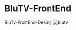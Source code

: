 # BluTV-FrontEnd
BluTv-FrontEnd-Desing
![blutv](https://user-images.githubusercontent.com/116354050/216938501-89365fec-9936-46ab-b4a0-e3a7fdcd51d9.png)
